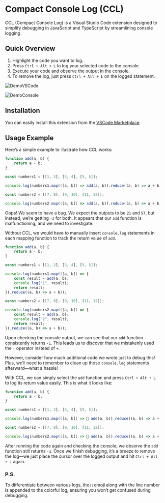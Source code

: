 
# Compact Console Log (CCL)

CCL (Compact Console Log) is a Visual Studio Code extension designed to simplify debugging in JavaScript and TypeScript by streamlining console logging.

## Quick Overview

1. Highlight the code you want to log.
2. Press `Ctrl + Alt + L` to log your selected code to the console.
3. Execute your code and observe the output in the console.
4. To remove the log, just press `Ctrl + Alt + L` on the logged statement.

![DemoVSCode](https://i.imgur.com/iLPfCOs.gif "DemoVSCode")

![DemoConsole](https://i.imgur.com/m417L5k.gif "DemoConsole")

## Installation

You can easily install this extension from the [VSCode Marketplace](https://marketplace.visualstudio.com/items?itemName=ibentimor.compact-console-log).

## Usage Example

Here’s a simple example to illustrate how CCL works:

```javascript
function add(a, b) {
    return a - b;
}

const numbers1 = [[1, 2], [3, 4], [5, 6]];

console.log(numbers1.map(([a, b]) => add(a, b)).reduce((a, b) => a + b));

const numbers2 = [[7, 8], [9, 10], [11, 12]];

console.log(numbers2.map(([a, b]) => add(a, b)).reduce((a, b) => a + b));
```

Oops! We seem to have a bug. We expect the outputs to be `21` and `57`, but instead, we’re getting `-3` for both. It appears that our `add` function is malfunctioning, and we need to investigate.

Without CCL, we would have to manually insert `console.log` statements in each mapping function to track the return value of `add`.

```javascript
function add(a, b) {
    return a - b;
}

const numbers1 = [[1, 2], [3, 4], [5, 6]];

console.log(numbers1.map(([a, b]) => {
    const result = add(a, b);
    console.log("1", result);
    return result;
}).reduce((a, b) => a + b));

const numbers2 = [[7, 8], [9, 10], [11, 12]];

console.log(numbers2.map(([a, b]) => {
    const result = add(a, b);
    console.log("2", result);
    return result;
}).reduce((a, b) => a + b));
```

Upon checking the console output, we can see that our `add` function consistently returns `-1`. This leads us to discover that we mistakenly used the `-` operator instead of `+`.

However, consider how much additional code we wrote just to debug this! Plus, we’ll need to remember to clean up those `console.log` statements afterward—what a hassle!

With CCL, we can simply select the `add` function and press `Ctrl + Alt + L` to log its return value easily. This is what it looks like:

```javascript
function add(a, b) {
    return a - b;
}

const numbers1 = [[1, 2], [3, 4], [5, 6]];

console.log(numbers1.map(([a, b]) => 📢 add(a, b)).reduce((a, b) => a + b));

const numbers2 = [[7, 8], [9, 10], [11, 12]];

console.log(numbers2.map(([a, b]) => 📢 add(a, b)).reduce((a, b) => a + b));
```

After running the code again and checking the console, we observe the `add` function still returns `-1`. Once we finish debugging, it’s a breeze to remove the log—we just place the cursor over the logged output and hit `Ctrl + Alt + L` again.

### P.S. 
To differentiate between various logs, the `📢` emoji along with the line number is appended to the colorful log, ensuring you won’t get confused during debugging.
